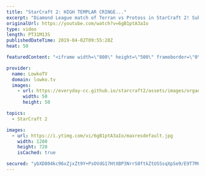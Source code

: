 ```yaml
---
title: "StarCraft 2: HIGH TEMPLAR CRINGE..."
excerpt: "Diamond League match of Terran vs Protoss in StarCraft 2! Subscribe for more videos: http://lowko.tv/youtube More StarCraft 2 casts: https://bit.ly/2HS9Qm6  If you have an awesome replay of StarCraft 2 that you think is worth casting, you can send it to replays@lowko.tv.  Check out Lowko merchandise:"
originalUrl: https://youtube.com/watch?v=6gB1ptA3aIo
type: video
length: PT31M13S
publishedDateTime: 2019-04-02T09:55:28Z
heat: 50

featuredContent: "<iframe width=\"800\" height=\"500\" frameborder=\"0\" src=\"https://www.youtube.com/embed/6gB1ptA3aIo\" allow=\"accelerometer; autoplay; encrypted-media; gyroscope; picture-in-picture\" allowfullscreen></iframe>"

provider:
  name: LowkoTV
  domain: lowko.tv
  images:
    - url: https://everyday-cc.github.io/starcraft2/assets/images/organizations/lowko.tv-50x50.jpg
      width: 50
      height: 50

topics:
  - StarCraft 2

images:
  - url: https://i.ytimg.com/vi/6gB1ptA3aIo/maxresdefault.jpg
    width: 1280
    height: 720
    isCached: true

secured: "ybXD804kc96xZjxZt9Y+PsOVdG17HtXBP3NrrS0ftkZtUSSsqXpSe9/E9T7MCNGEowiYfXa+MgPOck8H9rWzFJLI4lWFEMsXomwtpkTAcRDRd5qKttyxuXUpZso2Hzk4z7ODTwvC4lWNdJ+XMuKQDxNDyYRsRcFMUobuA53CFQL4NFw72p9zJ1+8fMaikQjDIsOiJ9mUpz5Krc4ek4AmlQZ9+ViPr4p6ap2K0l1YTRq5lYpWbDET9xUI/nHZ37xoABKqJu7Tkfi5443ABv+49S4e4nKZnvOy0j4J75O6X9aDuamdzi3zM+nMpFva9XThYF3Ihux+Dv3CLpQvMLEvSoF7DGVKJ9q+r8nU9x2bYRhQvUc5pxsA4PoJPfIM6Q44itDLjPV8jpwv6AR6O/DZeT5Ux9HHuu9os+gmpYA+p7U=;0H2A1RINYHeqL+OKjP2e0w=="
---
```


